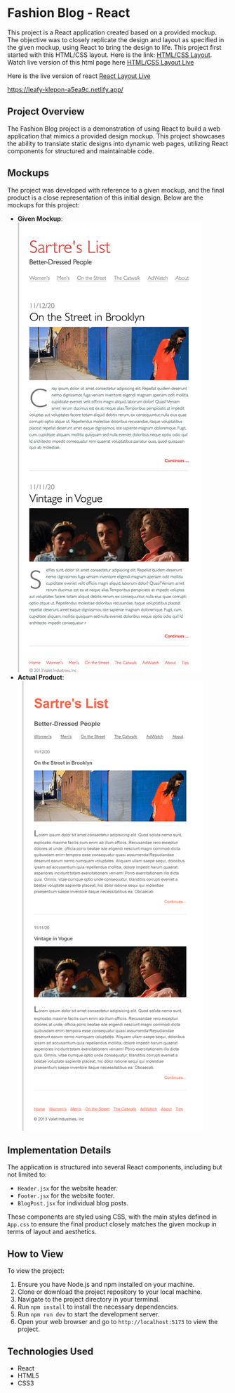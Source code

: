 # Fashion Blog - React

This project is a React application created based on a provided mockup. The objective was to closely replicate the design and layout as specified in the given mockup, using React to bring the design to life.
This project first started with this HTML/CSS layout. Here is the link: [HTML/CSS Layout](https://github.com/homdahal997/Fashion-Blog-Html_CSS).
Watch live version of this html page here [HTML/CSS Layout Live](https://homdahal.me/Fashion-blog-html-css/)

Here is the live version of react  [React Layout Live](https://leafy-klepon-a5ea9c.netlify.app/)

https://leafy-klepon-a5ea9c.netlify.app/


## Project Overview

The Fashion Blog project is a demonstration of using React to build a web application that mimics a provided design mockup. This project showcases the ability to translate static designs into dynamic web pages, utilizing React components for structured and maintainable code.

## Mockups

The project was developed with reference to a given mockup, and the final product is a close representation of this initial design. Below are the mockups for this project:

- **Given Mockup**: ![Given Mockup](./src/assets/mock.png)
- **Actual Product**: ![Actual Product](./src/assets/actual-mock.png)

## Implementation Details

The application is structured into several React components, including but not limited to:

- `Header.jsx` for the website header.
- `Footer.jsx` for the website footer.
- `BlogPost.jsx` for individual blog posts.

These components are styled using CSS, with the main styles defined in `App.css` to ensure the final product closely matches the given mockup in terms of layout and aesthetics.

## How to View

To view the project:

1. Ensure you have Node.js and npm installed on your machine.
2. Clone or download the project repository to your local machine.
3. Navigate to the project directory in your terminal.
4. Run `npm install` to install the necessary dependencies.
5. Run `npm run dev` to start the development server.
6. Open your web browser and go to `http://localhost:5173` to view the project.

## Technologies Used

- React
- HTML5
- CSS3

